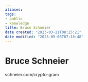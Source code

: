 ```yaml
---
aliases: 
tags: 
- public
- knowledge
title: Bruce Schneier
date created: "2023-03-21T08:25:21"
date modified: "2023-05-06T07:18:48"
---
```


# Bruce Schneier
schneier.com/crypto-gram
